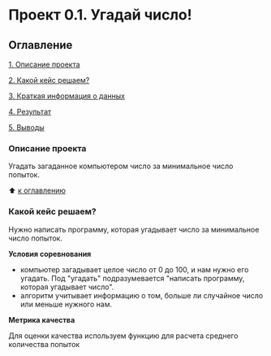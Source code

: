 # Проект 0.1. Угадай число!

## Оглавление

[1. Описание проекта](https://github.com/Varvara505/DS_SF/tree/main/project_0.1/readme.md#Описание-проекта)

[2. Какой кейс решаем?](https://github.com/Varvara505/DS_SF/tree/main/project_0.1/readme.md#Какой-кейс-решаем?)

[3. Краткая информация о данных](https://github.com/Varvara505/DS_SF/tree/main/project_0.1/readme.md#Краткая-информация-о-данных)

[4. Результат](https://github.com/Varvara505/DS_SF/tree/main/project_0.1/readme.md#Результат)

[5. Выводы](https://github.com/Varvara505/DS_SF/tree/main/project_0.1/readme.md#Выводы)

### Описание проекта 
Угадать загаданное компьютером число за минимальное число попыток.

:arrow_up: [к оглавлению](https://github.com/Varvara505/DS_SF/tree/main/project_0.1/readme.md#Описание-проекта)

### Какой кейс решаем?

Нужно написать программу, которая угадывает число за минимальное число попыток.

**Условия соревнования**
- компьютер загадывает целое число от 0 до 100, и нам нужно его угадать. Под "угадать" подразумевается "написать программу, которая угадывает число".
- алгоритм учитывает информацию о том, больше ли случайное число или меньше нужного нам.

**Метрика качества** 

Для оценки качества используем функцию для расчета среднего количества попыток 
